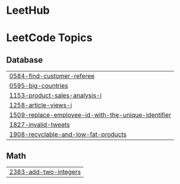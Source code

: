# LeetHub
<!---LeetCode Topics Start-->
# LeetCode Topics
## Database
|  |
| ------- |
| [0584-find-customer-referee](https://github.com/Pragadeeshwaran9334/LeetHub/tree/master/0584-find-customer-referee) |
| [0595-big-countries](https://github.com/Pragadeeshwaran9334/LeetHub/tree/master/0595-big-countries) |
| [1153-product-sales-analysis-i](https://github.com/Pragadeeshwaran9334/LeetHub/tree/master/1153-product-sales-analysis-i) |
| [1258-article-views-i](https://github.com/Pragadeeshwaran9334/LeetHub/tree/master/1258-article-views-i) |
| [1509-replace-employee-id-with-the-unique-identifier](https://github.com/Pragadeeshwaran9334/LeetHub/tree/master/1509-replace-employee-id-with-the-unique-identifier) |
| [1827-invalid-tweets](https://github.com/Pragadeeshwaran9334/LeetHub/tree/master/1827-invalid-tweets) |
| [1908-recyclable-and-low-fat-products](https://github.com/Pragadeeshwaran9334/LeetHub/tree/master/1908-recyclable-and-low-fat-products) |
## Math
|  |
| ------- |
| [2383-add-two-integers](https://github.com/Pragadeeshwaran9334/LeetHub/tree/master/2383-add-two-integers) |
<!---LeetCode Topics End-->